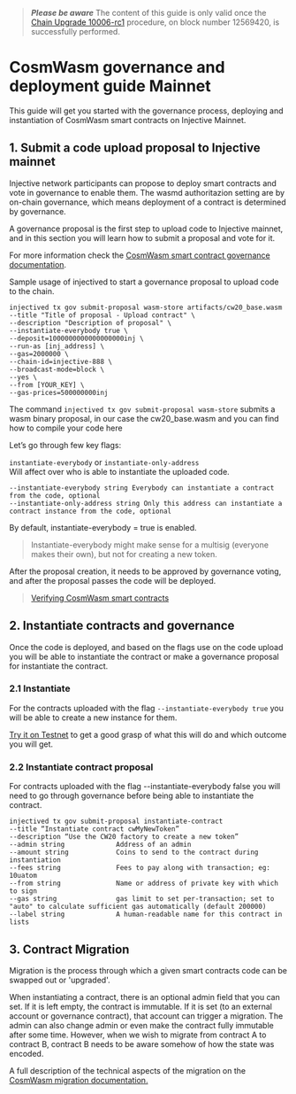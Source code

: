 <!--
order: 3
title: CosmWasm governance and deployment guide Mainnet
-->

> ***Please be aware*** The content of this guide is only valid once the [Chain Upgrade 10006-rc1](/guides/mainnet/canonical-10006-rc1.md) procedure, on block number 12569420, is successfully performed. 

# CosmWasm governance and deployment guide Mainnet


This guide will get you started with the governance process, deploying and instantiation of CosmWasm smart contracts on Injective Mainnet.

## 1. Submit a code upload proposal to Injective mainnet

Injective network participants can propose to deploy smart contracts and vote in governance to enable them. The wasmd authoritazion setting are by on-chain governance, which means deployment of a contract is determined by governance.

A governance proposal is the first step to upload code to Injective mainnet, and in this section you will learn how to submit a proposal and vote for it.  

For more information check the [CosmWasm smart contract governance documentation](https://docs.cosmwasm.com/tutorials/governance/).

Sample usage of injectived to start a governance proposal to upload code to the chain. 

```
injectived tx gov submit-proposal wasm-store artifacts/cw20_base.wasm
--title "Title of proposal - Upload contract" \
--description "Description of proposal" \
--instantiate-everybody true \
--deposit=1000000000000000000inj \
--run-as [inj_address] \
--gas=2000000 \
--chain-id=injective-888 \
--broadcast-mode=block \
--yes \
--from [YOUR_KEY] \
--gas-prices=500000000inj
```

The command `injectived tx gov submit-proposal wasm-store` submits a wasm binary proposal, in our case the cw20_base.wasm and you can find how to compile your code here 

Let’s go through few key flags:

`instantiate-everybody` or `instantiate-only-address`  
Will affect over who is able to instantiate the uploaded code. 

```
--instantiate-everybody string Everybody can instantiate a contract from the code, optional
--instantiate-only-address string Only this address can instantiate a contract instance from the code, optional
```

By default, instantiate-everybody = true is enabled. 

> Instantiate-everybody might make sense for a multisig (everyone makes their own), but not for creating a new token.

After the proposal creation, it needs to be approved by governance voting, and after the proposal passes the code will be deployed. 

> [Verifying CosmWasm smart contracts](https://docs.cosmwasm.com/docs/1.0/smart-contracts/verify/)

## 2. Instantiate contracts and governance
Once the code is deployed, and based on the flags use on the code upload you will be able to instantiate the contract or make a governance proposal for instantiate the contract.

### 2.1 Instantiate

For the contracts uploaded with the flag `--instantiate-everybody true`  you will be able to create a new instance for them. 

[Try it on Testnet](https://devnet.docs.injective.dev/cosmwasm-dapps/02_Cosmwasm_CW20_deployment_guide_Testnet.html#_4-instantiate-the-contract) to get a good grasp of what this will do and which outcome you will get.

### 2.2 Instantiate contract proposal

For contracts uploaded with the flag --instantiate-everybody false you will need to go through governance before being able to instantiate the contract.

```
injectived tx gov submit-proposal instantiate-contract
--title “Instantiate contract cwMyNewToken” 
--description “Use the CW20 factory to create a new token” 
--admin string             Address of an admin
--amount string            Coins to send to the contract during instantiation
--fees string              Fees to pay along with transaction; eg: 10uatom
--from string              Name or address of private key with which to sign
--gas string               gas limit to set per-transaction; set to "auto" to calculate sufficient gas automatically (default 200000)
--label string             A human-readable name for this contract in lists
```

## 3. Contract Migration

Migration is the process through which a given smart contracts code can be swapped out or 'upgraded'.

When instantiating a contract, there is an optional admin field that you can set. If it is left empty, the contract is immutable. If it is set (to an external account or governance contract), that account can trigger a migration. The admin can also change admin or even make the contract fully immutable after some time. However, when we wish to migrate from contract A to contract B, contract B needs to be aware somehow of how the state was encoded.

A full description of the technical aspects of the migration on the [CosmWasm migration documentation.](https://docs.cosmwasm.com/docs/1.0/smart-contracts/migration/)